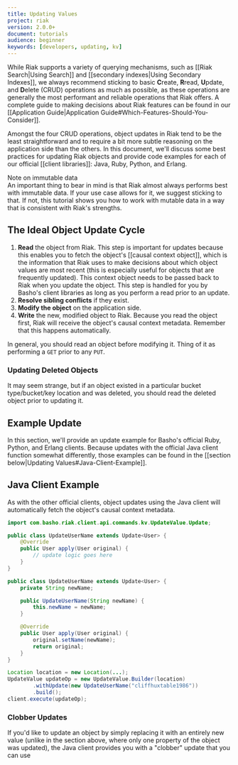 ```yaml
---
title: Updating Values
project: riak
version: 2.0.0+
document: tutorials
audience: beginner
keywords: [developers, updating, kv]
---
```


While Riak supports a variety of querying mechanisms, such as [[Riak
Search|Using Search]] and [[secondary indexes|Using Secondary Indexes]],
we always recommend sticking to basic **C**reate, **R**read, **U**pdate,
and **D**elete (CRUD) operations as much as possible, as these
operations are generally the most performant and reliable operations
that Riak offers. A complete guide to making decisions about Riak
features can be found in our [[Application Guide|Application
Guide#Which-Features-Should-You-Consider]].

Amongst the four CRUD operations, object updates in Riak tend to be the
least straightforward and to require a bit more subtle reasoning on the
application side than the others. In this document, we'll discuss some
best practices for updating Riak objects and provide code examples for
each of our official [[client libraries]]: Java, Ruby, Python, and
Erlang.

<div class="note">
<div class="title">Note on immutable data</div>
An important thing to bear in mind is that Riak almost always performs
best with immutable data. If your use case allows for it, we suggest
sticking to that. If not, this tutorial shows you how to work with
mutable data in a way that is consistent with Riak's strengths.
</div>

## The Ideal Object Update Cycle



1. **Read** the object from Riak. This step is important for updates
because this enables you to fetch the object's [[causal context
object]], which is the information that Riak uses to make decisions
about which object values are most recent (this is especially useful
for objects that are frequently updated). This context object needs to
be passed back to Riak when you update the object. This step is handled
for you by Basho's client libraries as long as you perform a read prior
to an update.
2. **Resolve sibling conflicts** if they exist.
3. **Modify the object** on the application side.
4. **Write** the new, modified object to Riak. Because you read the
object first, Riak will receive the object's causal context metadata.
Remember that this happens automatically.

In general, you should read an object before modifying it. Thing of it
as performing a `GET` prior to any `PUT`.

### Updating Deleted Objects

It may seem strange, but if an object existed in a particular bucket
type/bucket/key location and was deleted, you should read the deleted
object prior to updating it.

## Example Update

In this section, we'll provide an update example for Basho's official
Ruby, Python, and Erlang clients. Because updates with the official Java
client function somewhat differently, those examples can be found in the
[[section below|Updating Values#Java-Client-Example]].

## Java Client Example

As with the other official clients, object updates using the Java client
will automatically fetch the object's causal context metadata.

```java
import com.basho.riak.client.api.commands.kv.UpdateValue.Update;

public class UpdateUserName extends Update<User> {
    @Override
    public User apply(User original) {
        // update logic goes here
    }
}
```

```java
public class UpdateUserName extends Update<User> {
    private String newName;

    public UpdateUserName(String newName) {
        this.newName = newName;
    }

    @Override
    public User apply(User original) {
        original.setName(newName);
        return original;
    }
}
```

```java
Location location = new Location(...);
UpdateValue updateOp = new UpdateValue.Builder(location)
        .withUpdate(new UpdateUserName("cliffhuxtable1986"))
        .build();
client.execute(updateOp);
```

### Clobber Updates

If you'd like to update an object by simply replacing it with an
entirely new value (unlike in the section above, where only one property
of the object was updated), the Java client provides you with a
"clobber" update that you can use
